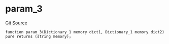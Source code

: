 # param_3
[Git Source](https://github.com/metacontract/mc/blob/main/src/devkit/Flattened.sol)


```solidity
function param_3(Dictionary_1 memory dict1, Dictionary_1 memory dict2) pure returns (string memory);
```

